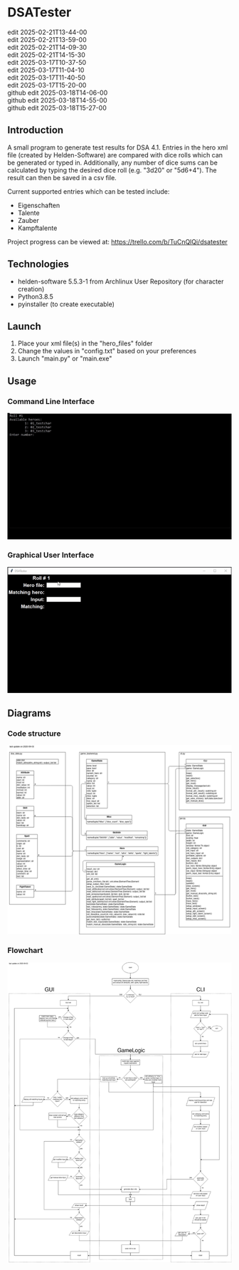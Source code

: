 # DSATester
edit 2025-02-21T13-44-00  
edit 2025-02-21T13-59-00  
edit 2025-02-21T14-09-30  
edit 2025-02-21T14-15-30  
edit 2025-03-17T10-37-50  
edit 2025-03-17T11-04-10  
edit 2025-03-17T11-40-50  
edit 2025-03-17T15-20-00  
github edit 2025-03-18T14-06-00  
github edit 2025-03-18T14-55-00  
github edit 2025-03-18T15-27-00  
## Introduction
A small program to generate test results for DSA 4.1. Entries in the hero xml file (created by Helden-Software) are compared with dice rolls which can be generated or typed in. 
Additionally, any number of dice sums can be calculated by typing the desired dice roll (e.g. "3d20" or "5d6+4"). The result can then be saved in a csv file.

Current supported entries which can be tested include:
* Eigenschaften
* Talente
* Zauber
* Kampftalente

Project progress can be viewed at: https://trello.com/b/TuCnQlQi/dsatester

## Technologies
* helden-software 5.5.3-1 from Archlinux User Repository (for character creation)
* Python3.8.5
* pyinstaller (to create executable)

## Launch
1. Place your xml file(s) in the "hero_files" folder
2. Change the values in "config.txt" based on your preferences
3. Launch "main.py" or "main.exe"

## Usage
### Command Line Interface
![CLI version](./images/DSATester-cli-cut.gif)

### Graphical User Interface
![GUI version](./images/DSATester-gui-cut.gif)

## Diagrams
### Code structure
![Code structure](./images/structure.png)
### Flowchart
![Flowchart](./images/flowchart.png)

